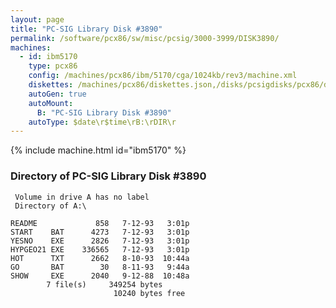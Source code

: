 ```yaml
---
layout: page
title: "PC-SIG Library Disk #3890"
permalink: /software/pcx86/sw/misc/pcsig/3000-3999/DISK3890/
machines:
  - id: ibm5170
    type: pcx86
    config: /machines/pcx86/ibm/5170/cga/1024kb/rev3/machine.xml
    diskettes: /machines/pcx86/diskettes.json,/disks/pcsigdisks/pcx86/diskettes.json
    autoGen: true
    autoMount:
      B: "PC-SIG Library Disk #3890"
    autoType: $date\r$time\rB:\rDIR\r
---
```


{% include machine.html id="ibm5170" %}

### Directory of PC-SIG Library Disk #3890

     Volume in drive A has no label
     Directory of A:\

    README             858   7-12-93   3:01p
    START    BAT      4273   7-12-93   3:01p
    YESNO    EXE      2826   7-12-93   3:01p
    HYPGEO21 EXE    336565   7-12-93   3:01p
    HOT      TXT      2662   8-10-93  10:44a
    GO       BAT        30   8-11-93   9:44a
    SHOW     EXE      2040   9-12-88  10:48a
            7 file(s)     349254 bytes
                           10240 bytes free
